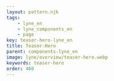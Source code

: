 ```yaml
---
layout: pattern.njk
tags: 
    - lyne_en
    - lyne_components_en
    - page
key: teaser-hero-lyne_en
title: Teaser-Hero
parent: components-lyne_en
image: lyne/overview/teaser-hero.webp
keywords: teaser-hero
order: 460
---
```

